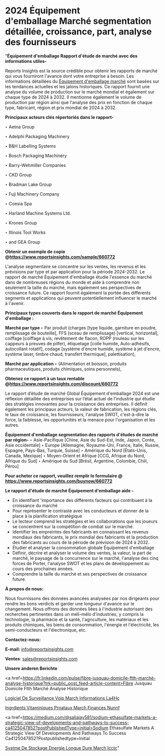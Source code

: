 # 2024 Équipement d'emballage Marché segmentation détaillée, croissance, part, analyse des fournisseurs

"<strong>Équipement d'emballage Rapport d'étude de marché avec des informations utiles-</strong>

Reports Insights est la source crédible pour obtenir les rapports de marché qui vous fourniront l'avance dont votre entreprise a besoin. Les informations détaillées du <a href=https://www.reportsinsights.com/sample/660772>Équipement d'emballage marché</a> sont basées sur les tendances actuelles et les jalons historiques. Ce rapport fournit une analyse du volume de production sur le marché mondial et également sur chaque type de 2024 à 2032. Il mentionne également le volume de production par région ainsi que l'analyse des prix en fonction de chaque type, fabricant, région et prix mondial de 2024 à 2032.

<b>Principaux acteurs clés répertoriés dans le rapport-</b>

‣ Aetna Group

‣ Adelphi Packaging Machinery

‣ B&H Labelling Systems

‣ Bosch Packaging Machinery

‣ Barry-Wehmiller Companies

‣ CKD Group

‣ Bradman Lake Group

‣ Fuji Machinery Company

‣ Coesia Spa

‣ Harland Machine Systems Ltd.

‣ Krones Group

‣ Illinois Tool Works

‣ and GEA Group

<strong><b>Obtenir un exemple de copie @</b></strong><a href=https://www.reportsinsights.com/sample/660772><strong><b>https://www.reportsinsights.com/sample/660772</b></strong></a>

L'analyse segmentaire se concentre sur les ventes, les revenus et les prévisions par type et par application pour la période 2024-2032. Le rapport de marché Équipement d'emballage étudie l'essence du marché dans de nombreuses régions du monde et aide à comprendre non seulement la taille du marché, mais également ses perspectives de croissance future. Ce rapport fournit également la portée des différents segments et applications qui peuvent potentiellement influencer le marché à l'avenir.

<strong>Principaux types couverts dans le rapport de marché Équipement d'emballage :</strong>

<strong>Marché par type </strong>
‣ Par produit (charges [type liquide, garniture en poudre, remplissage de bouteille], FFS (sceau de remplissage) [vertical, horizontal], coiffage [coiffage à vis, revêtement de flacon, ROPP (rouleau sur les cappeurs à preuves de pilfer), étiquetage [colle humide, Auto-adhésifs, autocollant rotatif], codage [système d'encre humide, système à jet d'encre, système laser, timbre chaud, transfert thermique], palettisation),

<strong>Marché par application </strong>
‣ (Alimentation et boisson, produits pharmaceutiques, produits chimiques, soins personnels),

<strong><b>Obtenez ce rapport à un taux rentable @</b></strong><a href=https://www.reportsinsights.com/discount/660772><strong><b>https://www.reportsinsights.com/discount/660772</b></strong></a>

Le rapport d’étude de marché Global Équipement d'emballage 2024 est une réflexion détaillée des entreprises sur l’état actuel de l’industrie qui étudie des stratégies innovantes pour la croissance des entreprises. Il définit également les principaux acteurs, la valeur de fabrication, les régions clés, le taux de croissance, les fournisseurs, l'analyse SWOT, c'est-à-dire la force, la faiblesse, les opportunités et la menace pour l'organisation et les autres.

<strong>Équipement d'emballage segmentation des rapports d'études de marché par région-</strong>
‣ Asie-Pacifique [Chine, Asie du Sud-Est, Inde, Japon, Corée, Asie occidentale]
‣ Europe [Allemagne, Royaume-Uni, France, Italie, Russie, Espagne, Pays-Bas, Turquie, Suisse]
‣ Amérique du Nord [États-Unis, Canada, Mexique]
‣ Moyen-Orient et Afrique [CCG, Afrique du Nord, Afrique du Sud]
‣ Amérique du Sud [Brésil, Argentine, Colombie, Chili, Pérou]

<strong>Pour acheter ce rapport, veuillez remplir le formulaire @   <a href=https://www.reportsinsights.com/buynow/660772>https://www.reportsinsights.com/buynow/660772</a></strong>

<strong>Le rapport d'étude de marché Équipement d'emballage aide -</strong>
<ul>
  <li>En identifiant 'importance des différents facteurs qui contribuent à la croissance du marché</li>
  <li>Pour représenter le contraste avec les conducteurs et donner de la place à la planification stratégique</li>
  <li>Le lecteur comprend les stratégies et les collaborations que les joueurs se concentrent sur la compétition de combat sur le marché.</li>
  <li>Identifier les empreintes des fabricants en connaissant les revenus mondiaux des fabricants, le prix mondial des fabricants et la production des fabricants au cours de la période de prévision de 2024 à 2032.</li>
  <li>Étudier et analyser la consommation globale Équipement d'emballage</li>
  <li>Définir, décrire et analyser le volume des ventes, la valeur, la part de marché, le paysage de la concurrence sur le marché, l'analyse des cinq forces de Porter, l'analyse SWOT et les plans de développement au cours des prochaines années.</li>
  <li>Comprendre la taille du marché et ses perspectives de croissance future.</li>
</ul>
<strong>À propos de nous:</strong>

Nous fournissons des données avancées analysées par nos dirigeants pour rendre les bons verdicts et garder une longueur d'avance sur le changement. Nous offrons des données liées à l'industrie autorisant des recherches pertinentes dans un méli-mélo d'industries, y compris la technologie, la pharmacie et la santé, l'agriculture, les matériaux et les produits chimiques, les biens de consommation, l'énergie et l'électricité, les semi-conducteurs et l'électronique, etc.

<strong>Contactez-nous:</strong>

<strong>E-mail:</strong> <a href=mailto:info@reportsinsights.com>info@reportsinsights.com</a>

<strong>Ventes</strong>: <a href=mailto:sales@reportsinsights.com>sales@reportsinsights.com</a>

<strong>Unsere anderen Berichte</strong>

<a href=https://fr.linkedin.com/pulse/fibre-jusquau-domicile-ftth-marché-analyse-historique?trk=public_post_feed-article-content>Fibre Jusquau Domicile Ftth Marché Analyse Historique</a>

<a href=https://www.linkedin.com/pulse/logiciel-de-surveillance-voip-march%C3%A9-informations-la4hc/>Logiciel De Surveillance Voip March Informations La4Hc</a>

<a href=https://www.linkedin.com/pulse/ingr%C3%A9dients-vitaminiques-pr%C3%A9nataux-march%C3%A9-finances-nunnf/>Ingrdients Vitaminiques Prnataux March Finances Nunnf</a>

<a href=https://medium.com/@saliajay581/sodium-ethasulfate-markets-a-strategic-view-of-developments-and-pathways-to-success-ca4125047852?postPublishedType=initial>Sodium Ethasulfate Markets A Strategic View Of Developments And Pathways To Success Ca4125047852?Postpublishedtype=Initial</a>

<a href=https://www.linkedin.com/pulse/syst%C3%A8me-de-stockage-d%C3%A9nergie-longue-dur%C3%A9e-march%C3%A9-icctc/>Systme De Stockage Dnergie Longue Dure March Icctc</a>"

